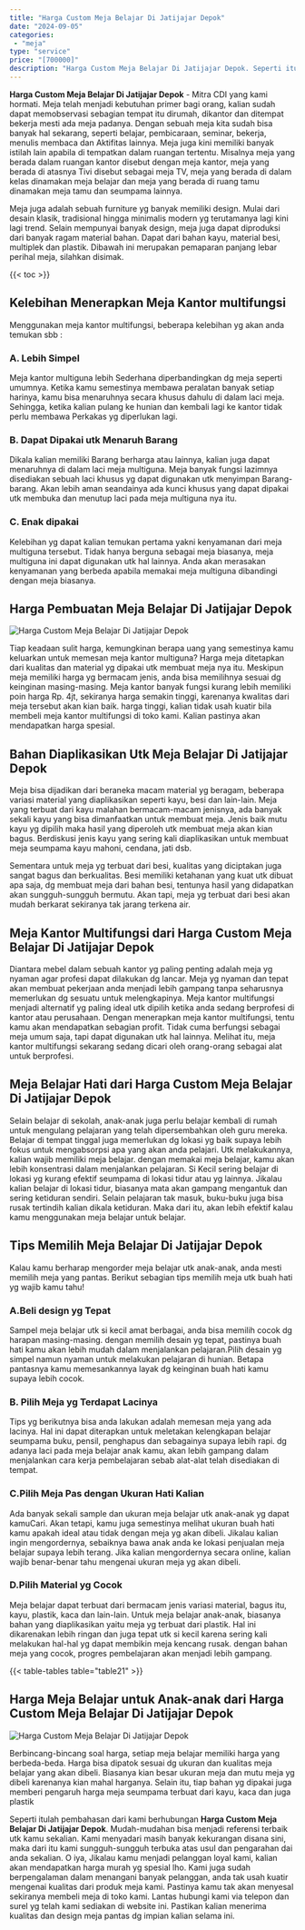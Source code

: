 ```yaml
---
title: "Harga Custom Meja Belajar Di Jatijajar Depok"
date: "2024-09-05"
categories:
 - "meja"
type: "service"
price: "[700000]"
description: "Harga Custom Meja Belajar Di Jatijajar Depok. Seperti itulah pembahasan dari kami berhubungan **Harga Custom Meja Belajar Di Jatijajar Depok**. Mudah-mudahan..."
---
```


**Harga Custom Meja Belajar Di Jatijajar Depok** - Mitra CDI yang kami hormati. Meja telah menjadi kebutuhan primer bagi orang, kalian sudah dapat memobservasi sebagian tempat itu dirumah, dikantor dan ditempat bekerja mesti ada meja padanya. Dengan sebuah meja kita sudah bisa banyak hal sekarang, seperti belajar, pembicaraan, seminar, bekerja, menulis membaca dan Aktifitas lainnya. Meja juga kini memiliki banyak istilah lain apabila di tempatkan dalam ruangan tertentu. Misalnya meja yang berada dalam ruangan kantor disebut dengan meja kantor, meja yang berada di atasnya Tivi disebut sebagai meja TV, meja yang berada di dalam kelas dinamakan meja belajar dan meja yang berada di ruang tamu dinamakan meja tamu dan seumpama lainnya.

Meja juga adalah sebuah furniture yg banyak memiliki design. Mulai dari desain klasik, tradisional hingga minimalis modern yg terutamanya lagi kini lagi trend. Selain mempunyai banyak design, meja juga dapat diproduksi dari banyak ragam material bahan. Dapat dari bahan kayu, material besi, multiplek dan plastik. Dibawah ini merupakan pemaparan panjang lebar perihal meja, silahkan disimak.

{{< toc >}}

## Kelebihan Menerapkan Meja Kantor multifungsi

Menggunakan meja kantor multifungsi, beberapa kelebihan yg akan anda temukan sbb :

### A. Lebih Simpel

Meja kantor multiguna lebih Sederhana diperbandingkan dg meja seperti umumnya. Ketika kamu semestinya membawa peralatan banyak setiap harinya, kamu bisa menaruhnya secara khusus dahulu di dalam laci meja. Sehingga, ketika kalian pulang ke hunian dan kembali lagi ke kantor tidak perlu membawa Perkakas yg diperlukan lagi.

### B. Dapat Dipakai utk Menaruh Barang

Dikala kalian memiliki Barang berharga atau lainnya, kalian juga dapat menaruhnya di dalam laci meja multiguna. Meja banyak fungsi lazimnya disediakan sebuah laci khusus yg dapat digunakan utk menyimpan Barang-barang. Akan lebih aman seandainya ada kunci khusus yang dapat dipakai utk membuka dan menutup laci pada meja multiguna nya itu.

### C. Enak dipakai

Kelebihan yg dapat kalian temukan pertama yakni kenyamanan dari meja multiguna tersebut. Tidak hanya berguna sebagai meja biasanya, meja multiguna ini dapat digunakan utk hal lainnya. Anda akan merasakan kenyamanan yang berbeda apabila memakai meja multiguna dibandingi dengan meja biasanya.

## Harga Pembuatan Meja Belajar Di Jatijajar Depok

![Harga Custom Meja Belajar Di Jatijajar Depok](/images/meja/meja-dewasa-007.jpg)

Tiap keadaan sulit harga, kemungkinan berapa uang yang semestinya kamu keluarkan untuk memesan meja kantor multiguna? Harga meja ditetapkan dari kualitas dan material yg dipakai utk membuat meja nya itu. Meskipun meja memiliki harga yg bermacam jenis, anda bisa memilihnya sesuai dg keinginan masing-masing. Meja kantor banyak fungsi kurang lebih memiliki poin harga Rp. 4jt, sekiranya harga semakin tinggi, karenanya kwalitas dari meja tersebut akan kian baik. harga tinggi, kalian tidak usah kuatir bila membeli meja kantor multifungsi di toko kami. Kalian pastinya akan mendapatkan harga spesial.

## Bahan Diaplikasikan Utk Meja Belajar Di Jatijajar Depok

Meja bisa dijadikan dari beraneka macam material yg beragam, beberapa variasi material yang diaplikasikan seperti kayu, besi dan lain-lain. Meja yang terbuat dari kayu malahan bermacam-macam jenisnya, ada banyak sekali kayu yang bisa dimanfaatkan untuk membuat meja. Jenis baik mutu kayu yg dipilih maka hasil yang diperoleh utk membuat meja akan kian bagus. Berdiskusi jenis kayu yang sering kali diaplikasikan untuk membuat meja seumpama kayu mahoni, cendana, jati dsb.

Sementara untuk meja yg terbuat dari besi, kualitas yang diciptakan juga sangat bagus dan berkualitas. Besi memiliki ketahanan yang kuat utk dibuat apa saja, dg membuat meja dari bahan besi, tentunya hasil yang didapatkan akan sungguh-sungguh bermutu. Akan tapi, meja yg terbuat dari besi akan mudah berkarat sekiranya tak jarang terkena air.

## Meja Kantor Multifungsi dari Harga Custom Meja Belajar Di Jatijajar Depok

Diantara mebel dalam sebuah kantor yg paling penting adalah meja yg nyaman agar profesi dapat dilakukan dg lancar. Meja yg nyaman dan tepat akan membuat pekerjaan anda menjadi lebih gampang tanpa seharusnya memerlukan dg sesuatu untuk melengkapinya. Meja kantor multifungsi menjadi alternatif yg paling ideal utk dipilih ketika anda sedang berprofesi di kantor atau perusahaan. Dengan menerapkan meja kantor multifungsi, tentu kamu akan mendapatkan sebagian profit. Tidak cuma berfungsi sebagai meja umum saja, tapi dapat digunakan utk hal lainnya. Melihat itu, meja kantor multifungsi sekarang sedang dicari oleh orang-orang sebagai alat untuk berprofesi.

## Meja Belajar Hati dari Harga Custom Meja Belajar Di Jatijajar Depok

Selain belajar di sekolah, anak-anak juga perlu belajar kembali di rumah untuk mengulang pelajaran yang telah dipersembahkan oleh guru mereka. Belajar di tempat tinggal juga memerlukan dg lokasi yg baik supaya lebih fokus untuk mengabsorpsi apa yang akan anda pelajari. Utk melakukannya, kalian wajib memiliki meja belajar. dengan memakai meja belajar, kamu akan lebih konsentrasi dalam menjalankan pelajaran. Si Kecil sering belajar di lokasi yg kurang efektif seumpama di lokasi tidur atau yg lainnya. Jikalau kalian belajar di lokasi tidur, biasanya mata akan gampang mengantuk dan sering ketiduran sendiri. Selain pelajaran tak masuk, buku-buku juga bisa rusak tertindih kalian dikala ketiduran. Maka dari itu, akan lebih efektif kalau kamu menggunakan meja belajar untuk belajar.

## Tips Memilih Meja Belajar Di Jatijajar Depok

Kalau kamu berharap mengorder meja belajar utk anak-anak, anda mesti memilih meja yang pantas. Berikut sebagian tips memilih meja utk buah hati yg wajib kamu tahu!

### A.Beli design yg Tepat

Sampel meja belajar utk si kecil amat berbagai, anda bisa memilih cocok dg harapan masing-masing. dengan memilih desain yg tepat, pastinya buah hati kamu akan lebih mudah dalam menjalankan pelajaran.Pilih desain yg simpel namun nyaman untuk melakukan pelajaran di hunian. Betapa pantasnya kamu memesankannya layak dg keinginan buah hati kamu supaya lebih cocok.

### B. Pilih Meja yg Terdapat Lacinya

Tips yg berikutnya bisa anda lakukan adalah memesan meja yang ada lacinya. Hal ini dapat diterapkan untuk meletakan kelengkapan belajar seumpama buku, pensil, penghapus dan sebagainya supaya lebih rapi. dg adanya laci pada meja belajar anak kamu, akan lebih gampang dalam menjalankan cara kerja pembelajaran sebab alat-alat telah disediakan di tempat.

### C.Pilih Meja Pas dengan Ukuran Hati Kalian

Ada banyak sekali sample dan ukuran meja belajar utk anak-anak yg dapat kamuCari. Akan tetapi, kamu juga semestinya melihat ukuran buah hati kamu apakah ideal atau tidak dengan meja yg akan dibeli. Jikalau kalian ingin mengordernya, sebaiknya bawa anak anda ke lokasi penjualan meja belajar supaya lebih terang. Jika kalian mengordernya secara online, kalian wajib benar-benar tahu mengenai ukuran meja yg akan dibeli.

### D.Pilih Material yg Cocok

Meja belajar dapat terbuat dari bermacam jenis variasi material, bagus itu, kayu, plastik, kaca dan lain-lain. Untuk meja belajar anak-anak, biasanya bahan yang diaplikasikan yaitu meja yg terbuat dari plastik. Hal ini dikarenakan lebih ringan dan juga tepat utk si kecil karena sering kali melakukan hal-hal yg dapat membikin meja kencang rusak. dengan bahan meja yang cocok, progres pembelajaran akan menjadi lebih gampang.

{{< table-tables table="table21" >}}

## Harga Meja Belajar untuk Anak-anak dari Harga Custom Meja Belajar Di Jatijajar Depok

![Harga Custom Meja Belajar Di Jatijajar Depok](/images/meja/meja-anak-007.jpg)

Berbincang-bincang soal harga, setiap meja belajar memiliki harga yang berbeda-beda. Harga bisa dipatok sesuai dg ukuran dan kualitas meja belajar yang akan dibeli. Biasanya kian besar ukuran meja dan mutu meja yg dibeli karenanya kian mahal harganya. Selain itu, tiap bahan yg dipakai juga memberi pengaruh harga meja seumpama terbuat dari kayu, kaca dan juga plastik

Seperti itulah pembahasan dari kami berhubungan **Harga Custom Meja Belajar Di Jatijajar Depok**. Mudah-mudahan bisa menjadi referensi terbaik utk kamu sekalian. Kami menyadari masih banyak kekurangan disana sini, maka dari itu kami sungguh-sungguh terbuka atas usul dan pengarahan dai anda sekalian. O iya, Jikalau kamu menjadi pelanggan loyal kami, kalian akan mendapatkan harga murah yg spesial lho. Kami juga sudah berpengalaman dalam menangani banyak pelanggan, anda tak usah kuatir mengenai kualitas dari produk meja kami. Pastinya kamu tak akan menyesal sekiranya membeli meja di toko kami. Lantas hubungi kami via telepon dan surel yg telah kami sediakan di website ini. Pastikan kalian menerima kualitas dan design meja pantas dg impian kalian selama ini.
